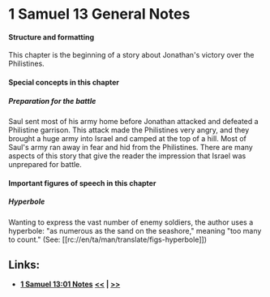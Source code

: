 # 1 Samuel 13 General Notes #

#### Structure and formatting ####

This chapter is the beginning of a story about Jonathan's victory over the Philistines.

#### Special concepts in this chapter ####

##### Preparation for the battle #####

Saul sent most of his army home before Jonathan attacked and defeated a Philistine garrison. This attack made the Philistines very angry, and they brought a huge army into Israel and camped at the top of a hill. Most of Saul's army ran away in fear and hid from the Philistines. There are many aspects of this story that give the reader the impression that Israel was unprepared for battle. 

#### Important figures of speech in this chapter ####

##### Hyperbole #####

Wanting to express the vast number of enemy soldiers, the author uses a hyperbole: "as numerous as the sand on the seashore," meaning "too many to count." (See: [[rc://en/ta/man/translate/figs-hyperbole]])

## Links: ##

* __[1 Samuel 13:01 Notes](./01.md)__
__[<<](../12/intro.md) | [>>](../14/intro.md)__